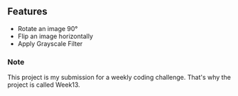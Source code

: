 ## Features

- Rotate an image 90°
- Flip an image horizontally
- Apply Grayscale Filter

### Note
This project is my submission for a weekly coding challenge. That's why the project is called Week13.
